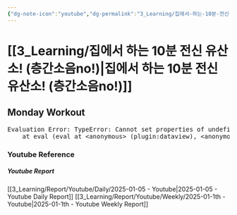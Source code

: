 ```yaml
---
{"dg-note-icon":"youtube","dg-permalink":"3_Learning/집에서-하는-10분-전신-유산소!-(층간소음no!)","created-date":"2025-01-05 1:18:02 pm","date":"2025-01-05","type":"youtube","tags":["youtube","workout"],"aliases":null,"youtuber":"제이제이","channelName":"제이제이살롱드핏","link":"https://www.youtube.com/watch?v=3xI1Vue_XDo","img":"https://img.youtube.com/vi/3xI1Vue_XDo/0.jpg","dg-publish":true,"permalink":"/3_Learning/집에서-하는-10분-전신-유산소!-(층간소음no!)/","dgPassFrontmatter":true,"noteIcon":"youtube"}
---
```


# [[3_Learning/집에서 하는 10분 전신 유산소! (층간소음no!)\|집에서 하는 10분 전신 유산소! (층간소음no!)]]
## Monday Workout


<pre class="dataview dataview-error">Evaluation Error: TypeError: Cannot set properties of undefined (setting 'innerHTML')
    at eval (eval at &lt;anonymous&gt; (plugin:dataview), &lt;anonymous&gt;:9:21)</pre>















### Youtube Reference
##### Youtube Report
[[3_Learning/Report/Youtube/Daily/2025-01-05 - Youtube\|2025-01-05 - Youtube Daily Report]]
[[3_Learning/Report/Youtube/Weekly/2025-01-1th - Youtube\|2025-01-1th - Youtube Weekly Report]]




